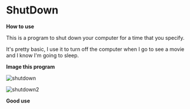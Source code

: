 # ShutDown

**How to use**
 
This is a program to shut down your computer for a time that you specify.

It's pretty basic, I use it to turn off the computer when I go to see a movie and I know I'm going to sleep.


**Image this program**

![shutdown](https://user-images.githubusercontent.com/44651725/83299916-731efe00-a1cd-11ea-8b96-5ffb6a82fc5a.png)


![shutdown2](https://user-images.githubusercontent.com/44651725/83300155-d9a41c00-a1cd-11ea-97e6-e19da8abfaf4.png)


**Good use**
